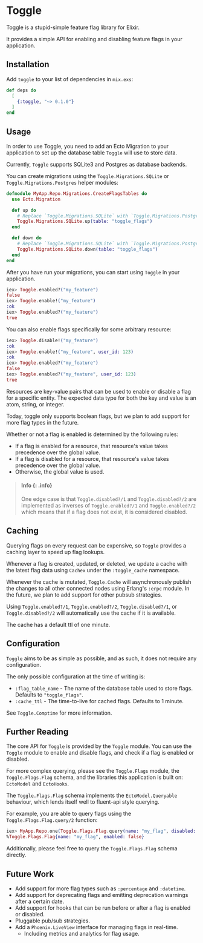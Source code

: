 # Toggle
<!-- MDOC !-->

Toggle is a stupid-simple feature flag library for Elixir.

It provides a simple API for enabling and disabling feature flags in your application.

## Installation

Add `toggle` to your list of dependencies in `mix.exs`:

```elixir
def deps do
  [
    {:toggle, "~> 0.1.0"}
  ]
end
```

## Usage

In order to use Toggle, you need to add an Ecto Migration to your application to set up the database table
`Toggle` will use to store data.

Currently, `Toggle` supports SQLite3 and Postgres as database backends.

You can create migrations using the `Toggle.Migrations.SQLite` or `Toggle.Migrations.Postgres` helper modules:

```elixir
defmodule MyApp.Repo.Migrations.CreateFlagsTables do
  use Ecto.Migration

  def up do
    # Replace `Toggle.Migrations.SQLite` with `Toggle.Migrations.Postgres` if you are using Postgres
    Toggle.Migrations.SQLite.up(table: "toggle_flags")
  end

  def down do
    # Replace `Toggle.Migrations.SQLite` with `Toggle.Migrations.Postgres` if you are using Postgres
    Toggle.Migrations.SQLite.down(table: "toggle_flags")
  end
end
```

After you have run your migrations, you can start using `Toggle` in your application.

```elixir
iex> Toggle.enabled?("my_feature")
false
iex> Toggle.enable!("my_feature")
:ok
iex> Toggle.enabled?("my_feature")
true
```

You can also enable flags specifically for some arbitrary resource:

```elixir
iex> Toggle.disable!("my_feature")
:ok
iex> Toggle.enable!("my_feature", user_id: 123)
:ok
iex> Toggle.enabled?("my_feature")
false
iex> Toggle.enabled?("my_feature", user_id: 123)
true
```

Resources are key-value pairs that can be used to enable or disable a flag for a specific entity. The expected data
type for both the key and value is an atom, string, or integer.

Today, toggle only supports boolean flags, but we plan to add support for more flag types in the future.

Whether or not a flag is enabled is determined by the following rules:

- If a flag is enabled for a resource, that resource's value takes precedence over the global value.
- If a flag is disabled for a resource, that resource's value takes precedence over the global value.
- Otherwise, the global value is used.

> #### Info {: .info}
>
> One edge case is that `Toggle.disabled?/1` and `Toggle.disabled?/2` are implemented as inverses of `Toggle.enabled?/1` and
> `Toggle.enabled?/2` which means that if a flag does not exist, it is considered disabled.

## Caching

Querying flags on every request can be expensive, so `Toggle` provides a caching layer to speed up flag lookups.

Whenever a flag is created, updated, or deleted, we update a cache with the latest flag data using `Cachex` under the
`:toggle_cache` namespace.

Whenever the cache is mutated, `Toggle.Cache` will asynchronously publish the changes to all other connected nodes
using Erlang's `:erpc` module. In the future, we plan to add support for other pubsub strategies.

Using `Toggle.enabled?/1`, `Toggle.enabled?/2`, `Toggle.disabled?/1`, or `Toggle.disabled?/2` will automatically use
the cache if it is available.

The cache has a default ttl of one minute.

## Configuration

`Toggle` aims to be as simple as possible, and as such, it does not require any configuration.

The only possible configuration at the time of writing is:

- `:flag_table_name` - The name of the database table used to store flags. Defaults to `"toggle_flags"`.
- `:cache_ttl` - The time-to-live for cached flags. Defaults to 1 minute.

See `Toggle.Comptime` for more information.

## Further Reading

The core API for `Toggle` is provided by the `Toggle` module. You can use the `Toggle` module to enable and disable flags,
and check if a flag is enabled or disabled.

For more complex querying, please see the `Toggle.Flags` module, the `Toggle.Flags.Flag` schema, and the libraries
this application is built on: `EctoModel` and `EctoHooks`.

The `Toggle.Flags.Flag` schema implements the `EctoModel.Queryable` behaviour, which lends itself well to fluent-api
style querying.

For example, you are able to query flags using the `Toggle.Flags.Flag.query/2` function:

```elixir
iex> MyApp.Repo.one(Toggle.Flags.Flag.query(name: "my_flag", disabled: true))
%Toggle.Flags.Flag{name: "my_flag", enabled: false}
```

Additionally, please feel free to query the `Toggle.Flags.Flag` schema directly.

## Future Work

- Add support for more flag types such as `:percentage` and `:datetime`.
- Add support for deprecating flags and emitting deprecation warnings after a certain date.
- Add support for hooks that can be run before or after a flag is enabled or disabled.
- Pluggable pub/sub strategies.
- Add a `Phoenix.LiveView` interface for managing flags in real-time.
    - Including metrics and analytics for flag usage.
